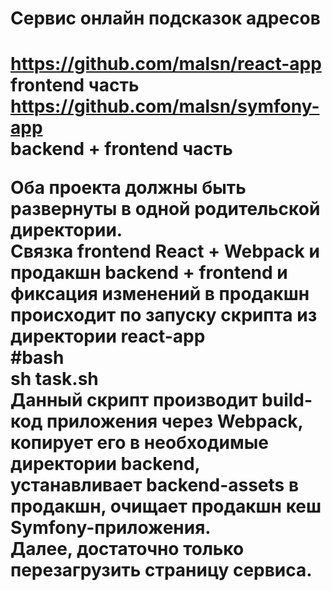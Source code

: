 <h1>Сервис онлайн подсказок адресов<h1>


https://github.com/malsn/react-app<br/>frontend часть<br/>
https://github.com/malsn/symfony-app<br/>backend + frontend часть<br/>

Оба проекта должны быть развернуты в одной родительской директории.<br/>
Связка frontend React + Webpack и продакшн backend + frontend и фиксация изменений в продакшн происходит по запуску скрипта из директории react-app<br/>
#bash<br/>
sh task.sh<br/>
Данный скрипт производит build-код приложения через Webpack, копирует его в необходимые директории backend,<br/>
устанавливает backend-assets в продакшн, очищает продакшн кеш Symfony-приложения.<br/>
Далее, достаточно только перезагрузить страницу сервиса.<br/>
